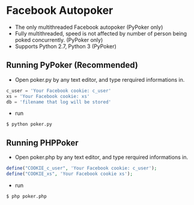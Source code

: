# Facebook Autopoker
* The only multithreaded Facebook autopoker (PyPoker only)
* Fully multithreaded, speed is not affected by number of person being poked concurrently. (PyPoker only)
* Supports Python 2.7, Python 3 (PyPoker)

## Running PyPoker (Recommended)
* Open poker.py by any text editor, and type rerquired informations in.
```python
c_user = 'Your Facebook cookie: c_user'
xs = 'Your Facebook cookie: xs'
db = 'filename that log will be stored'
```
* run
```
$ python poker.py
```

## Running PHPPoker
* Open poker.php by any text editor, and type rerquired informations in.
```php
define("COOKIE_c_user", 'Your Facebook cookie: c_user');
define("COOKIE_xs", 'Your Facebook cookie xs');
```

* run
```
$ php poker.php
```
